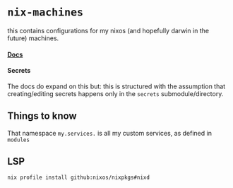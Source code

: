 # `nix-machines`

this contains configurations for my nixos (and hopefully darwin in the future) machines.

#### [Docs](/docs/README.md)

#### Secrets

The docs do expand on this but: this is structured with the assumption that creating/editing secrets happens only in the `secrets` submodule/directory.

## Things to know

That namespace `my.services.` is all my custom services, as defined in `modules`

## LSP

```sh
nix profile install github:nixos/nixpkgs#nixd
```
